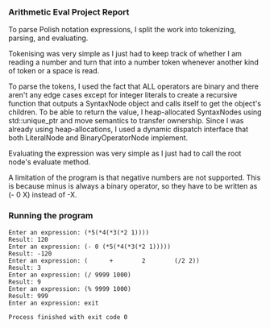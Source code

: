 ### Arithmetic Eval Project Report

To parse Polish notation expressions, I split the work into tokenizing, parsing, and evaluating.

Tokenising was very simple as I just had to keep track of whether I am reading a number and turn that into
a number token whenever another kind of token or a space is read.

To parse the tokens, I used the fact that ALL operators are binary and there aren't any edge cases except for integer literals to
create a recursive function that outputs a SyntaxNode object and calls itself to get the object's children.
To be able to return the value, I heap-allocated SyntaxNodes using std::unique_ptr and move semantics to transfer ownership.
Since I was already using heap-allocations, I used a dynamic dispatch interface that both LiteralNode and BinaryOperatorNode implement.

Evaluating the expression was very simple as I just had to call the root node's evaluate method.

A limitation of the program is that negative numbers are not supported. This is because minus is always a binary operator,
so they have to be written as (- 0 X) instead of -X.

### Running the program

```
Enter an expression: (*5(*4(*3(*2 1))))
Result: 120
Enter an expression: (- 0 (*5(*4(*3(*2 1)))))
Result: -120
Enter an expression: (      +        2        (/2 2)) 
Result: 3
Enter an expression: (/ 9999 1000)
Result: 9
Enter an expression: (% 9999 1000)
Result: 999
Enter an expression: exit

Process finished with exit code 0

```